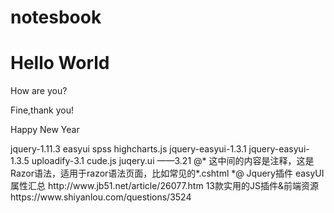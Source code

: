 # notesbook
<!--hello world-->
<head>
<meta charset="utf-8">
<title>My first GitHub Repository</title>
</head>
<body>
  <h1>Hello World</h1>
  <p>How are you?</p>
  <p>Fine,thank you!</p>
  <p>Happy New Year</p>
  jquery-1.11.3
  easyui
  spss
  highcharts.js
  jquery-easyui-1.3.1
  jquery-easyui-1.3.5
  uploadify-3.1
  cude.js
  juqery.ui
  ——3.21
  @*  这中间的内容是注释，这是Razor语法，适用于razor语法页面，比如常见的*.cshtml  *@
  Jquery插件 easyUI属性汇总 http://www.jb51.net/article/26077.htm
  13款实用的JS插件&前端资源 https://www.shiyanlou.com/questions/3524
</body>


